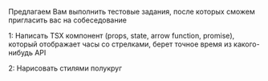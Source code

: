 Предлагаем Вам выполнить тестовые задания, после которых сможем пригласить вас на собеседование

1: Написать TSX компонент (props, state, arrow function, promise),
который отображает часы со стрелками, берет точное время из какого-нибудь API

2: Нарисовать стилями полукруг
